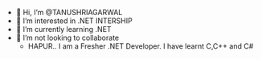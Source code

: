 - 👋 Hi, I’m @TANUSHRIAGARWAL
- 👀 I’m interested in .NET INTERSHIP
- 🌱 I’m currently learning .NET
- 💞️ I’m not looking to collaborate
  - HAPUR.. I am a Fresher .NET Developer. I have learnt C,C++ and C#

<!---
TANUSHRIAGARWAL/TANUSHRIAGARWAL is a ✨ special ✨ repository because its `README.md` (this file) appears on your GitHub profile.
You can click the Preview link to take a look at your changes.
--->
